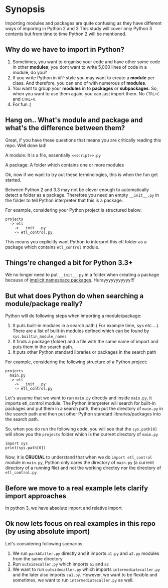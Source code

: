# Synopsis

Importing modules and packages are quite confusing as they have 
different ways of imporing in Python 2 and 3
This study will cover only Python 3 contents but from time to time 
Python 2 will be mentioned.

## Why do we have to import in Python?
1. Sometimes, you want to organise your code and have other some code in 
other **modules**; you dont want to write 5,000 lines of code in a 
module, do you?
2. If you write Python in `OPP` style you may want to create a **module** 
per class. And therefore, you can end of with numerous of **modules**.
3. You want to group your **modules** in to **packages** or 
**subpackages**. So, when you want to use them again, you can just import them. No `CTRL+C` and 
`CTRL+V`.
4. For fun :)

## Hang on.. What's module and package and what's the difference between them?

Great, if you have these questions that means you are critically reading 
this repo. Well done lad! 

A module: It is a file, essentially `<<script>>.py`

A package: A folder which contains one or more modules

Ok, now if we want to try out these terminologies, this is when the fun get 
started.

Between Python 2 and 3.3 may not be clever enough to automatically detect a 
folder as a package. Therefore you need an empty `__init__.py` in the 
folder to tell Python interpreter that this is a package.

For example, considering your Python project is structured below:

```
projects
  -> etl
    -> __init__.py
    -> etl_control.py
```

This means you explicitly want Python to interpret this etl folder as a package which contains `etl_control` module.

## Things're changed a bit for Python 3.3+
We no longer need to put `__init__.py` in a folder when creating a package because of [implicit namespace packages](https://www.python.org/dev/peps/pep-0420/). Hurayyyyyyyyyyy!!!

## But what does Python do when searching a module/package really?
Python will do following steps when importing a module/package:
1. It puts built-in modules in a search path ( For example time, sys etc....). There are a list of built-in modules defined which can be found by `sys.builtin_module_names`
2. It finds a package (folder) and a file with the same name of import and puts them in the search path.
3. It puts other Python standard libraries or packages in the search path

For example, considering the following structure of a Python project:

```
projects
  main.py
  -> etl
    -> __init__.py
    -> etl_control.py
```

Let's assume that we want to run `main.py` directly and inside `main.py`, it imports etl_control module. 
The Python interpreter will search for built-in packages and put them in a search path, then put the directory of `main.py` in the search path and then put other Python standard libraries/packages into the search path.

So, when you do run the following code, you will see that the `sys.path[0]` will show you the `projects` folder which is the current directory of `main.py`

```
import sys
print(sys.path[0])
```

Now, it is **CRUCIAL** to understand that when we do `import etl_control` module in `main.py`, Python only cares the directory of `main.py` (a current directory of a running file) and not the working directoy nor the directory of `etl_control.py`

## Before we move to a real example lets clarify import approaches
In python 3, we have absolute import and relative import 

## Ok now lets focus on real examples in this repo (by using absolute import)
Let's considering following scenarios:
1. We run `packACaller.py` directly and it imports `a1.py` and `a2.py` modules from the same directory
2. Run `outsidecaller.py` which imports `a1` and `a2` 
3. We want to run `outsidecaller.py` which imports `intermediatecaller.py` and the later also imports `sa1.py`. However, we want to be flexible and sometimes, we want to run `intermediatecaller.py` as well.

